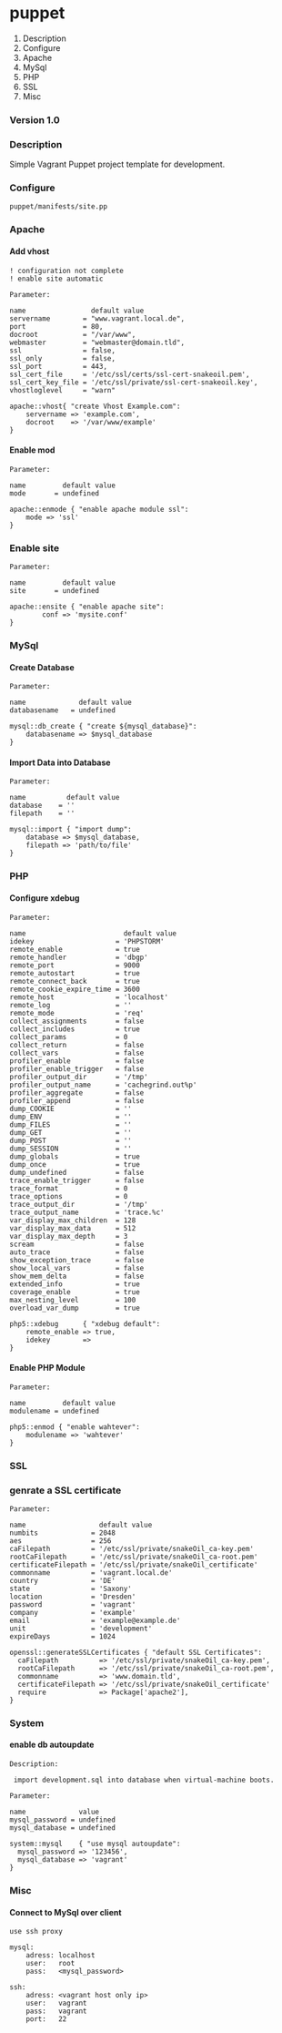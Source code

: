 # puppet

1. Description
2. Configure
3. Apache
4. MySql
5. PHP
6. SSL
7. Misc

### Version 1.0

### Description

Simple Vagrant Puppet project template for development.



### Configure

    puppet/manifests/site.pp

### Apache
#### Add vhost
    
    ! configuration not complete
    ! enable site automatic
    
    Parameter:
    
    name                default value
    servername        = "www.vagrant.local.de",
    port              = 80,
    docroot           = "/var/www",
    webmaster         = "webmaster@domain.tld",
    ssl               = false,
    ssl_only          = false,
    ssl_port          = 443,
    ssl_cert_file     = '/etc/ssl/certs/ssl-cert-snakeoil.pem',
    ssl_cert_key_file = '/etc/ssl/private/ssl-cert-snakeoil.key',
    vhostloglevel     = "warn"
    
    apache::vhost{ "create Vhost Example.com":
        servername => 'example.com',
        docroot    => '/var/www/example'
    }

#### Enable mod
    Parameter:
    
    name         default value
    mode       = undefined

    apache::enmode { "enable apache module ssl":
        mode => 'ssl'
    }

### Enable site
    Parameter:
    
    name         default value
    site       = undefined
    
    apache::ensite { "enable apache site":
            conf => 'mysite.conf'
    }

### MySql
#### Create Database
    Parameter:
    
    name             default value
    databasename   = undefined

    mysql::db_create { "create ${mysql_database}": 
        databasename => $mysql_database 
    }

#### Import Data into Database
    Parameter:
    
    name          default value
    database    = ''
    filepath    = ''

    mysql::import { "import dump":
        database => $mysql_database,
        filepath => 'path/to/file'
    }

### PHP
#### Configure xdebug
    Parameter:
    
    name                        default value
    idekey                    = 'PHPSTORM'
    remote_enable             = true
    remote_handler            = 'dbgp'
    remote_port               = 9000
    remote_autostart          = true
    remote_connect_back       = true
    remote_cookie_expire_time = 3600
    remote_host               = 'localhost'
    remote_log                = ''
    remote_mode               = 'req'
    collect_assignments       = false
    collect_includes          = true
    collect_params            = 0
    collect_return            = false
    collect_vars              = false
    profiler_enable           = false
    profiler_enable_trigger   = false
    profiler_output_dir       = '/tmp'
    profiler_output_name      = 'cachegrind.out%p'
    profiler_aggregate        = false
    profiler_append           = false
    dump_COOKIE               = ''
    dump_ENV                  = ''
    dump_FILES                = ''
    dump_GET                  = ''
    dump_POST                 = ''
    dump_SESSION              = ''
    dump_globals              = true
    dump_once                 = true
    dump_undefined            = false
    trace_enable_trigger      = false
    trace_format              = 0
    trace_options             = 0
    trace_output_dir          = '/tmp'
    trace_output_name         = 'trace.%c'
    var_display_max_children  = 128
    var_display_max_data      = 512
    var_display_max_depth     = 3
    scream                    = false
    auto_trace                = false
    show_exception_trace      = false
    show_local_vars           = false
    show_mem_delta            = false
    extended_info             = true
    coverage_enable           = true
    max_nesting_level         = 100
    overload_var_dump         = true

    php5::xdebug      { "xdebug default": 
        remote_enable => true,
        idekey        => 
    }


#### Enable PHP Module
    Parameter:
    
    name         default value
    modulename = undefined

    php5::enmod { "enable wahtever":
        modulename => 'wahtever'
    }
    
### SSL
### genrate a SSL certificate
    Parameter:
    
    name                  default value
    numbits             = 2048
    aes                 = 256
    caFilepath          = '/etc/ssl/private/snakeOil_ca-key.pem'
    rootCaFilepath      = '/etc/ssl/private/snakeOil_ca-root.pem'
    certificateFilepath = '/etc/ssl/private/snakeOil_certificate'
    commonname          = 'vagrant.local.de'
    country             = 'DE'
    state               = 'Saxony'
    location            = 'Dresden'
    password            = 'vagrant'
    company             = 'example'
    email               = 'example@example.de'
    unit                = 'development'
    expireDays          = 1024

    openssl::generateSSLCertificates { "default SSL Certificates":
      caFilepath          => '/etc/ssl/private/snakeOil_ca-key.pem',
      rootCaFilepath      => '/etc/ssl/private/snakeOil_ca-root.pem',
      commonname          => 'www.domain.tld',
      certificateFilepath => '/etc/ssl/private/snakeOil_certificate'
      require             => Package['apache2'],
    }

### System
#### enable db autoupdate
    Description:
    
     import development.sql into database when virtual-machine boots.

    Parameter:
    
    name             value
    mysql_password = undefined
    mysql_database = undefined
    
    system::mysql    { "use mysql autoupdate":
      mysql_password => '123456',
      mysql_database => 'vagrant'
    }


### Misc
#### Connect to MySql over client

    use ssh proxy
    
    mysql:
        adress: localhost
        user:   root
        pass:   <mysql_password>
        
    ssh:
        adress: <vagrant host only ip>
        user:   vagrant
        pass:   vagrant
        port:   22
